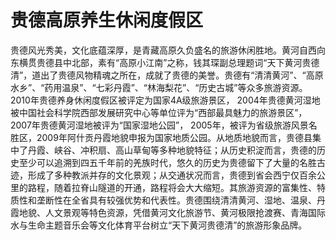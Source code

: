 # 贵德高原养生休闲度假区
贵德风光秀美，文化底蕴深厚，是青藏高原久负盛名的旅游休闲胜地。黄河自西向东横贯贵德县中北部，素有“高原小江南”之称，钱其琛副总理题词“天下黄河贵德清”，道出了贵德风物精魂之所在，成就了贵德的美誉。贵德有“清清黄河”、“高原水乡”、“药用温泉”、“七彩丹霞”、“林海梨花”、“历史古城”等众多旅游资源。2010年贵德养身休闲度假区被评定为国家4A级旅游景区， 2004年贵德黄河湿地被中国社会科学院西部发展研究中心等单位评为“西部最具魅力的旅游景区”， 2007年贵德黄河湿地被评为“国家湿地公园”， 2005年，被评为省级旅游风景名胜区，2009年阿什贡丹霞地貌申报为国家地质公园。从地质地貌而言，贵德县集中了丹霞、峡谷、冲积扇、高山草甸等多种地貌特征；从历史积淀而言，贵德的历史至少可以追溯到四五千年前的羌族时代，悠久的历史为贵德留下了大量的名胜古迹，形成了多种教派并存的文化景观；从交通状况而言，贵德到省会西宁仅百余公里的路程，随着拉脊山隧道的开通，路程将会大大缩短。其旅游资源的富集性、特质性和垄断性在全省具有较强优势和代表性。贵德围绕清清黄河、湿地、温泉、丹霞地貌、人文景观等特色资源，凭借黄河文化旅游节、黄河极限抢渡赛、青海国际水与生命主题音乐会等文化体育平台树立“天下黄河贵德清”的旅游形象品牌。